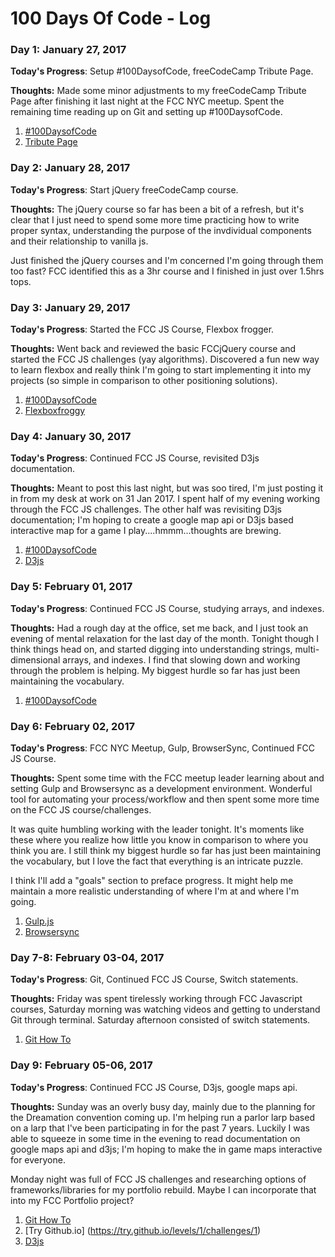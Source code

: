 # 100 Days Of Code - Log

<!-- ORIGINAL CODE -->
<!-- ### Day 1: January 27, 2017 (Example 1)
##### (delete me or comment me out)

**Today's Progress**: Fixed CSS, worked on canvas functionality for the app.

**Thoughts:** I really struggled with CSS, but, overall, I feel like I am slowly getting better at it. Canvas is still new for me, but I managed to figure out some basic functionality.

**Link to work:** [Calculator App](http://www.example.com)

### Day 0: February 30, 2016 (Example 2)
##### (delete me or comment me out)

**Today's Progress**: Fixed CSS, worked on canvas functionality for the app.

**Thoughts**: I really struggled with CSS, but, overall, I feel like I am slowly getting better at it. Canvas is still new for me, but I managed to figure out some basic functionality.

**Link(s) to work**: [Calculator App](http://www.example.com)


### Day 1: June 27, Monday

**Today's Progress**: I've gone through many exercises on FreeCodeCamp.

**Thoughts** I've recently started coding, and it's a great feeling when I finally solve an algorithm challenge after a lot of attempts and hours spent.

**Link(s) to work**
1. [Find the Longest Word in a String](https://www.freecodecamp.com/challenges/find-the-longest-word-in-a-string)
2. [Title Case a Sentence](https://www.freecodecamp.com/challenges/title-case-a-sentence) -->

### Day 1: January 27, 2017
<!-- ##### (delete me or comment me out) -->

**Today's Progress**: Setup #100DaysofCode, freeCodeCamp Tribute Page.

**Thoughts:** Made some minor adjustments to my freeCodeCamp Tribute Page after finishing it last night at the FCC NYC meetup. Spent the remaining time reading up on Git and setting up #100DaysofCode.

1. [#100DaysofCode](https://github.com/nashkell/100-days-of-code)
2. [Tribute Page](https://codepen.io/nashkell/pen/QdvBvr)


### Day 2: January 28, 2017
<!-- ##### (delete me or comment me out) -->

**Today's Progress**: Start jQuery freeCodeCamp course.

**Thoughts:** The jQuery course so far has been a bit of a refresh, but it's clear that I just need to spend some more time practicing how to write proper syntax, understanding the purpose of the invdividual components and their relationship to vanilla js.

Just finished the jQuery courses and I'm concerned I'm going through them too fast? FCC identified this as a 3hr course and I finished in just over 1.5hrs tops. 


### Day 3: January 29, 2017

**Today's Progress**: Started the FCC JS Course, Flexbox frogger.

**Thoughts:** Went back and reviewed the basic FCCjQuery course and started the FCC JS challenges (yay algorithms). Discovered a fun new way to learn flexbox and really think I'm going to start implementing it into my projects (so simple in comparison to other positioning solutions).

1. [#100DaysofCode](https://github.com/nashkell/100-days-of-code)
2. [Flexboxfroggy](http://flexboxfroggy.com/)


### Day 4: January 30, 2017

**Today's Progress**: Continued FCC JS Course, revisited D3js documentation.

**Thoughts:** Meant to post this last night, but was soo tired, I'm just posting it in from my desk at work on 31 Jan 2017. I spent half of my evening working through the FCC JS challenges. The other half was revisiting D3js documentation; I'm hoping to create a google map api or D3js based interactive map for a game I play....hmmm...thoughts are brewing.

1. [#100DaysofCode](https://github.com/nashkell/100-days-of-code)
2. [D3js](https://d3js.org/)


### Day 5: February 01, 2017

**Today's Progress**: Continued FCC JS Course, studying arrays, and indexes.

**Thoughts:** Had a rough day at the office, set me back, and I just took an evening of mental relaxation for the last day of the month. Tonight though I think things head on, and started digging into understanding strings, multi-dimensional arrays, and indexes. I find that slowing down and working through the problem is helping. My biggest hurdle so far has just been maintaining the vocabulary.

1. [#100DaysofCode](https://github.com/nashkell/100-days-of-code)


### Day 6: February 02, 2017

**Today's Progress**: FCC NYC Meetup, Gulp, BrowserSync, Continued FCC JS Course.

**Thoughts:** Spent some time with the FCC meetup leader learning about and setting Gulp and Browsersync as a development environment. Wonderful tool for automating your process/workflow and then spent some more time on the FCC JS course/challenges.

It was quite humbling working with the leader tonight. It's moments like these where you realize how little you know in comparison to where you think you are. I still think my biggest hurdle so far has just been maintaining the vocabulary, but I love the fact that everything is an intricate puzzle. 

I think I'll add a "goals" section to preface progress. It might help me maintain a more realistic understanding of where I'm at and where I'm going.

1. [Gulp.js](http://gulpjs.com/)
2. [Browsersync](https://www.browsersync.io/)


### Day 7-8: February 03-04, 2017

**Today's Progress**: Git, Continued FCC JS Course, Switch statements.

**Thoughts:** Friday was spent tirelessly working through FCC Javascript courses, Saturday morning was watching videos and getting to understand Git through terminal. Saturday afternoon consisted of switch statements.

1. [Git How To](https://githowto.com/)


### Day 9: February 05-06, 2017

**Today's Progress**: Continued FCC JS Course, D3js, google maps api.

**Thoughts:** Sunday was an overly busy day, mainly due to the planning for the Dreamation convention coming up. I'm helping run a parlor larp based on a larp that I've been participating in for the past 7 years. Luckily I was able to squeeze in some time in the evening to read documentation on google maps api and d3js; I'm hoping to make the in game maps interactive for everyone. 

Monday night was full of FCC JS challenges and researching options of frameworks/libraries for my portfolio rebuild. Maybe I can incorporate that into my FCC Portfolio project?

1. [Git How To](https://githowto.com/)
2. [Try Github.io] (https://try.github.io/levels/1/challenges/1)
3. [D3js](https://d3js.org/)
